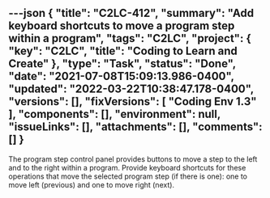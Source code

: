 ---json
{
  "title": "C2LC-412",
  "summary": "Add keyboard shortcuts to move a program step within a program",
  "tags": "C2LC",
  "project": {
    "key": "C2LC",
    "title": "Coding to Learn and Create"
  },
  "type": "Task",
  "status": "Done",
  "date": "2021-07-08T15:09:13.986-0400",
  "updated": "2022-03-22T10:38:47.178-0400",
  "versions": [],
  "fixVersions": [
    "Coding Env 1.3"
  ],
  "components": [],
  "environment": null,
  "issueLinks": [],
  "attachments": [],
  "comments": []
}
---
The program step control panel provides buttons to move a step to the left and to the right within a program. Provide keyboard shortcuts for these operations that move the selected program step (if there is one): one to move left (previous) and one to move right (next).

        